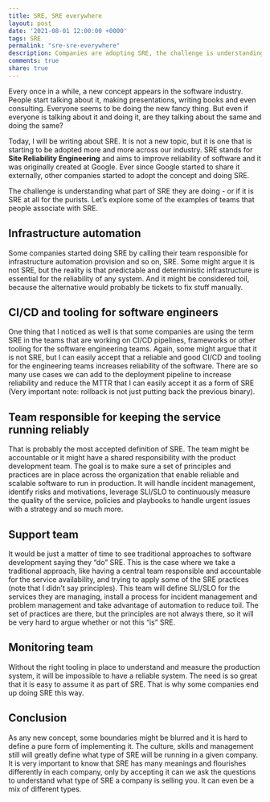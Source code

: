 ```yaml
---
title: SRE, SRE everywhere
layout: post
date: '2021-08-01 12:00:00 +0000'
tags: SRE
permalink: "sre-sre-everywhere"
description: Companies are adopting SRE, the challenge is understanding what part of SRE they are doing - or if it is SRE at all for the purists
comments: true
share: true
---
```

Every once in a while, a new concept appears in the software industry. People start talking about it, making presentations, writing books and even consulting. Everyone seems to be doing the new fancy thing. But even if everyone is talking about it and doing it, are they talking about the same and doing the same?

Today, I will be writing about SRE. It is not a new topic, but it is one that is starting to be adopted more and more across our industry. SRE stands for **Site Reliability Engineering** and aims to improve reliability of software and it was originally created at Google. Ever since Google started to share it externally, other companies started to adopt the concept and doing SRE.

The challenge is understanding what part of SRE they are doing - or if it is SRE at all for the purists. Let’s explore some of the examples of teams that people associate with SRE.

## Infrastructure automation

Some companies started doing SRE by calling their team responsible for infrastructure automation provision and so on, SRE. Some might argue it is not SRE, but the reality is that predictable and deterministic infrastructure is essential for the reliability of any system. And it might be considered toil, because the alternative would probably be tickets to fix stuff manually.

## CI/CD and tooling for software engineers

One thing that I noticed as well is that some companies are using the term SRE in the teams that are working on CI/CD pipelines, frameworks or other tooling for the software engineering teams. Again, some might argue that it is not SRE, but I can easily accept that a reliable and good CI/CD and tooling for the engineering teams increases reliability of the software. There are so many use cases we can add to the deployment pipeline to increase reliability and reduce the MTTR that I can easily accept it as a form of SRE (Very important note: rollback is not just putting back the previous binary).

## Team responsible for keeping the service running reliably

That is probably the most accepted definition of SRE. The team might be accountable or it might have a shared responsibility with the product development team. The goal is to make sure a set of principles and practices are in place across the organization that enable reliable and scalable software to run in production. It will handle incident management, identify risks and motivations, leverage SLI/SLO to continuously measure the quality of the service, policies and playbooks to handle urgent issues with a strategy and so much more.

## Support team

It would be just a matter of time to see traditional approaches to software development saying they “do” SRE. This is the case where we take a traditional approach, like having a central team responsible and accountable for the service availability, and trying to apply some of the SRE practices (note that I didn’t say principles). This team will define SLI/SLO for the services they are managing, install a process for incident management and problem management and take advantage of automation to reduce toil. The set of practices are there, but the principles are not always there, so it will be very hard to argue whether or not this “is” SRE.

## Monitoring team

Without the right tooling in place to understand and measure the production system, it will be impossible to have a reliable system. The need is so great that it is easy to assume it as part of SRE. That is why some companies end up doing SRE this way.

## Conclusion

As any new concept, some boundaries might be blurred and it is hard to define a pure form of implementing it. The culture, skills and management still will greatly define what type of SRE will be running in a given company. It is very important to know that SRE has many meanings and flourishes differently in each company, only by accepting it can we ask the questions to understand what type of SRE a company is selling you. It can even be a mix of different types.
